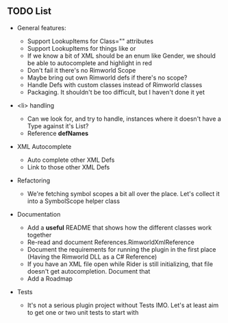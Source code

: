 ## TODO List

 * General features:
   * Support LookupItems for Class="" attributes
   * Support LookupItems for things like <thoughtWorker> or <compClass>
   * If we know a bit of XML should be an enum like Gender, we should be able to autocomplete and highlight in red
   * Don't fail it there's no Rimworld Scope
   * Maybe bring out own Rimworld defs if there's no scope?
   * Handle Defs with custom classes instead of Rimworld classes
   * Packaging. It shouldn't be too difficult, but I haven't done it yet

 * \<li> handling
   * Can we look for, and try to handle, instances where it doesn't have a Type against it's List?
   * Reference **defNames**

 * XML Autocomplete
   * Auto complete other XML Defs
   * Link to those other XML Defs
   
 * Refactoring
   * We're fetching symbol scopes a bit all over the place. Let's collect it into a SymbolScope helper class
   
 * Documentation
   * Add a **useful** README that shows how the different classes work together
   * Re-read and document References.RimworldXmlReference
   * Document the requirements for running the plugin in the first place (Having the Rimworld DLL as a C# Reference)
   * If you have an XML file open while Rider is still initializing, that file doesn't get autocompletion. Document that
   * Add a Roadmap
   
 * Tests
   * It's not a serious plugin project without Tests IMO. Let's at least aim to get one or two unit tests to start with